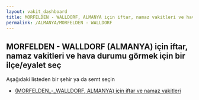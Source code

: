 ```yaml
---
layout: vakit_dashboard
title: MORFELDEN - WALLDORF, ALMANYA için iftar, namaz vakitleri ve hava durumu - ilçe/eyalet seç
permalink: /ALMANYA/MORFELDEN - WALLDORF
---
```


## MORFELDEN - WALLDORF (ALMANYA) için iftar, namaz vakitleri ve hava durumu  görmek için bir ilçe/eyalet seç

Aşağıdaki listeden bir şehir ya da semt seçin

* [ (MORFELDEN_-_WALLDORF, ALMANYA) için iftar ve namaz vakitleri](/ALMANYA/MORFELDEN_-_WALLDORF/)

<script type="text/javascript">
  var GLOBAL_COUNTRY = 'ALMANYA';
  var GLOBAL_CITY = 'MORFELDEN - WALLDORF';
  var GLOBAL_STATE = 'MORFELDEN - WALLDORF';
</script>
